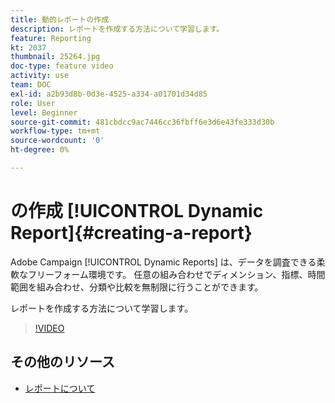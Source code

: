 ```yaml
---
title: 動的レポートの作成
description: レポートを作成する方法について学習します。
feature: Reporting
kt: 2037
thumbnail: 25264.jpg
doc-type: feature video
activity: use
team: DOC
exl-id: a2b93d8b-0d3e-4525-a334-a01701d34d85
role: User
level: Beginner
source-git-commit: 481cbdcc9ac7446cc36fbff6e3d6e43fe333d30b
workflow-type: tm+mt
source-wordcount: '0'
ht-degree: 0%

---
```


# の作成 [!UICONTROL Dynamic Report]{#creating-a-report}

Adobe Campaign [!UICONTROL Dynamic Reports] は、データを調査できる柔軟なフリーフォーム環境です。 任意の組み合わせでディメンション、指標、時間範囲を組み合わせ、分類や比較を無制限に行うことができます。

レポートを作成する方法について学習します。

>[!VIDEO](https://video.tv.adobe.com/v/25264/?quality=12)

## その他のリソース

* [レポートについて](https://experienceleague.adobe.com/docs/campaign-standard/using/reporting/about-reporting/about-dynamic-reports.html?lang=en)
